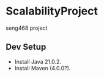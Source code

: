 # ScalabilityProject
seng468 project

## Dev Setup

- Install Java 21.0.2.
- Install Maven (4.0.0?).
